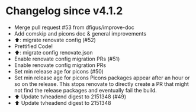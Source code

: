 # Changelog since v4.1.2
- Merge pull request #53 from dfigus/improve-doc 
- Add comskip and picons doc & general improvements 
- ⬆️: migrate renovate config (#52) 
- Prettified Code! 
- ⬆️: migrate config renovate.json 
- Enable renovate config migration PRs (#51) 
- Enable renovate config migration PRs 
- Set min release age for picons (#50) 
- Set min release age for picons
Picons packages appear after an hour or so on the release. This stops
renovate to directly create a PR that might not find the release
packages and eventually fail the build. 
- ⬆️ Update tvheadend digest to 2151348 (#49) 
- ⬆️ Update tvheadend digest to 2151348 
